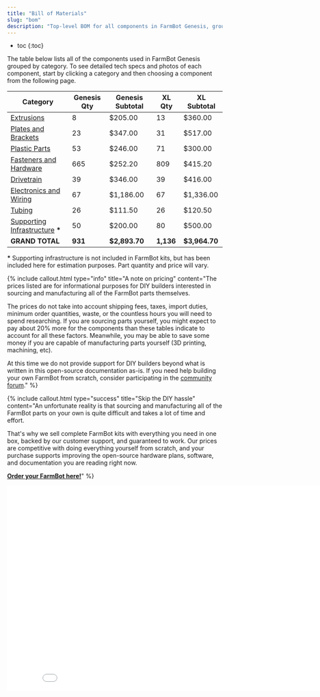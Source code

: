 ```yaml
---
title: "Bill of Materials"
slug: "bom"
description: "Top-level BOM for all components in FarmBot Genesis, grouped by category. Visit [our shop](http://shop.farm.bot) to purchase parts."
---
```


* toc
{:toc}

The table below lists all of the components used in FarmBot Genesis grouped by category. To see detailed tech specs and photos of each component, start by clicking a category and then choosing a component from the following page.

|Category|Genesis Qty|Genesis Subtotal|XL Qty|XL Subtotal|
|--------|-----------|----------------|------|-----------|
|[Extrusions](bom/extrusions.md)|8|$205.00|13|$360.00
|[Plates and Brackets](bom/plates-and-brackets.md)|23|$347.00|31|$517.00
|[Plastic Parts](bom/plastic-parts.md)|53|$246.00|71|$300.00
|[Fasteners and Hardware](bom/fasteners-and-hardware.md)|665|$252.20|809|$415.20
|[Drivetrain](bom/drivetrain.md)|39|$346.00|39|$416.00
|[Electronics and Wiring](bom/electronics-and-wiring.md)|67|$1,186.00|67|$1,336.00
|[Tubing](bom/tubing.md)|26|$111.50|26|$120.50
|[Supporting Infrastructure](../assembly/supporting-infrastructure.md) **\***|50|$200.00|80|$500.00
|**GRAND TOTAL**|**931**|**$2,893.70**|**1,136**|**$3,964.70**|**1,1687**|**$6,138.15**

**\*** Supporting infrastructure is not included in FarmBot kits, but has been included here for estimation purposes. Part quantity and price will vary.

{%
include callout.html
type="info"
title="A note on pricing"
content="The prices listed are for informational purposes for DIY builders interested in sourcing and manufacturing all of the FarmBot parts themselves.

The prices do not take into account shipping fees, taxes, import duties, minimum order quantities, waste, or the countless hours you will need to spend researching. If you are sourcing parts yourself, you might expect to pay about 20% more for the components than these tables indicate to account for all these factors. Meanwhile, you may be able to save some money if you are capable of manufacturing parts yourself (3D printing, machining, etc).

At this time we do not provide support for DIY builders beyond what is written in this open-source documentation as-is. If you need help building your own FarmBot from scratch, consider participating in the [community forum](https://forum.farmbot.org)."
%}

{%
include callout.html
type="success"
title="Skip the DIY hassle"
content="An unfortunate reality is that sourcing and manufacturing all of the FarmBot parts on your own is quite difficult and takes a lot of time and effort.

That's why we sell complete FarmBot kits with everything you need in one box, backed by our customer support, and guaranteed to work. Our prices are competitive with doing everything yourself from scratch, and your purchase supports improving the open-source hardware plans, software, and documentation you are reading right now.

**[Order your FarmBot here!](http://buy.farm.bot)**"
%}

<iframe class="embedly-embed" src="//cdn.embedly.com/widgets/media.html?src=https%3A%2F%2Fwww.youtube.com%2Fembed%2F_jw98qozK4s%3Ffeature%3Doembed&url=http%3A%2F%2Fwww.youtube.com%2Fwatch%3Fv%3D_jw98qozK4s&image=https%3A%2F%2Fi.ytimg.com%2Fvi%2F_jw98qozK4s%2Fhqdefault.jpg&key=02466f963b9b4bb8845a05b53d3235d7&type=text%2Fhtml&schema=youtube" width="854" height="480" scrolling="no" frameborder="0" allowfullscreen></iframe>
